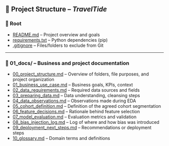 ## 📁 Project Structure – *TravelTide*

### 🔹 Root

- [README.md](./README.md) – Project overview and goals  
- [requirements.txt](./requirements.txt) – Python dependencies (pip)  
- [.gitignore](./.gitignore) – Files/folders to exclude from Git  

---

### 📄 01_docs/ – Business and project documentation

- [00_project_structure.md](./01_docs/00_project_structure.md) – Overview of folders, file purposes, and project organization  
- [01_business_use_case.md](./01_docs/01_business_use_case.md) – Business goals, KPIs, context  
- [02_data_requirements.md](./01_docs/02_data_requirements.md) – Required data sources and fields  
- [03_preparing_data.md](./01_docs/03_preparing_data.md) – Data understanding, cleansing steps  
- [04_data_observations.md](./01_docs/04_data_observations.md) – Observations made during EDA  
- [05_cohort_definition.md](./01_docs/05_cohort_definition.md) – Definition of the agreed cohort segmentation  
- [06_feature_decisions.md](./01_docs/06_feature_decisions.md) – Rationale behind feature selection  
- [07_model_evaluation.md](./01_docs/07_model_evaluation.md) – Evaluation metrics and validation  
- [08_bias_injection_log.md](./01_docs/08_bias_injection_log.md) – Log of where and how bias was introduced  
- [09_deployment_next_steps.md](./01_docs/09_deployment_next_steps.md) – Recommendations or deployment steps  
- [10_glossary.md](./01_docs/10_glossary.md) – Domain terms and definitions  
